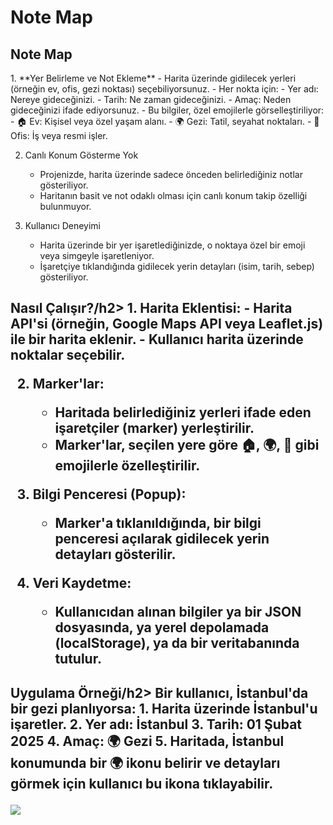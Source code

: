 # Note Map



 <h2>Note Map</h2>
1. **Yer Belirleme ve Not Ekleme**
   - Harita üzerinde gidilecek yerleri (örneğin ev, ofis, gezi noktası) seçebiliyorsunuz.
   - Her nokta için:
     - Yer adı: Nereye gideceğinizi.
     - Tarih: Ne zaman gideceğinizi.
     - Amaç: Neden gideceğinizi ifade ediyorsunuz.
   - Bu bilgiler, özel emojilerle görselleştiriliyor:
     - 🏠 Ev: Kişisel veya özel yaşam alanı.
     - 🌍 Gezi: Tatil, seyahat noktaları.
     - 🏢 Ofis: İş veya resmi işler.

2. Canlı Konum Gösterme Yok
   - Projenizde, harita üzerinde sadece önceden belirlediğiniz notlar gösteriliyor.
   - Haritanın basit ve not odaklı olması için canlı konum takip özelliği bulunmuyor.

3. Kullanıcı Deneyimi
   - Harita üzerinde bir yer işaretlediğinizde, o noktaya özel bir emoji veya simgeyle işaretleniyor.
   - İşaretçiye tıklandığında gidilecek yerin detayları (isim, tarih, sebep) gösteriliyor.

<h2>Nasıl Çalışır?/h2>
1. Harita Eklentisi: 
   - Harita API'si (örneğin, Google Maps API veya Leaflet.js) ile bir harita eklenir.
   - Kullanıcı harita üzerinde noktalar seçebilir.

2. Marker'lar: 
   - Haritada belirlediğiniz yerleri ifade eden işaretçiler (marker) yerleştirilir.
   - Marker'lar, seçilen yere göre 🏠, 🌍, 🏢 gibi emojilerle özelleştirilir.

3. Bilgi Penceresi (Popup):
   - Marker'a tıklanıldığında, bir bilgi penceresi açılarak gidilecek yerin detayları gösterilir.

4. Veri Kaydetme:
   - Kullanıcıdan alınan bilgiler ya bir JSON dosyasında, ya yerel depolamada (localStorage), ya da bir veritabanında tutulur.

 <h2>Uygulama Örneği/h2>
Bir kullanıcı, İstanbul'da bir gezi planlıyorsa:
1. Harita üzerinde İstanbul'u işaretler.
2. Yer adı: İstanbul
3. Tarih: 01 Şubat 2025
4. Amaç: 🌍 Gezi
5. Haritada, İstanbul konumunda bir 🌍 ikonu belirir ve detayları görmek için kullanıcı bu ikona tıklayabilir.


![](noteMap.gif)
